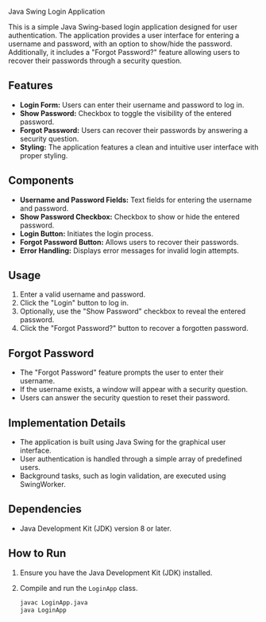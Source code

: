 Java Swing Login Application

This is a simple Java Swing-based login application designed for user authentication.
The application provides a user interface for entering a username and password, with an option to show/hide the password. 
Additionally, it includes a "Forgot Password?" feature allowing users to recover their passwords through a security question.

## Features

- **Login Form:** Users can enter their username and password to log in.
- **Show Password:** Checkbox to toggle the visibility of the entered password.
- **Forgot Password:** Users can recover their passwords by answering a security question.
- **Styling:** The application features a clean and intuitive user interface with proper styling.

## Components

- **Username and Password Fields:** Text fields for entering the username and password.
- **Show Password Checkbox:** Checkbox to show or hide the entered password.
- **Login Button:** Initiates the login process.
- **Forgot Password Button:** Allows users to recover their passwords.
- **Error Handling:** Displays error messages for invalid login attempts.

## Usage

1. Enter a valid username and password.
2. Click the "Login" button to log in.
3. Optionally, use the "Show Password" checkbox to reveal the entered password.
4. Click the "Forgot Password?" button to recover a forgotten password.

## Forgot Password

- The "Forgot Password" feature prompts the user to enter their username.
- If the username exists, a window will appear with a security question.
- Users can answer the security question to reset their password.

## Implementation Details

- The application is built using Java Swing for the graphical user interface.
- User authentication is handled through a simple array of predefined users.
- Background tasks, such as login validation, are executed using SwingWorker.

## Dependencies

- Java Development Kit (JDK) version 8 or later.

## How to Run

1. Ensure you have the Java Development Kit (JDK) installed.
2. Compile and run the `LoginApp` class.

   ```bash
   javac LoginApp.java
   java LoginApp
